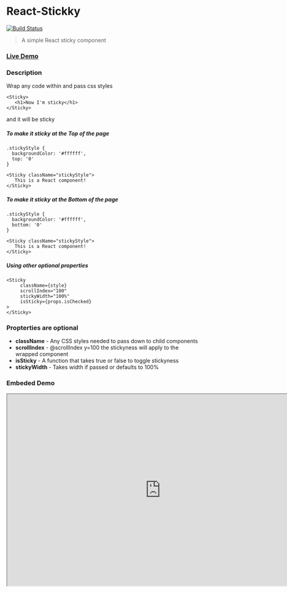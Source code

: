 # React-Stickky

[![Build Status](https://travis-ci.org/ShyamRaj/react-stickky.svg?branch=master)](https://travis-ci.org/ShyamRaj/react-stickky)

> A simple React sticky component


### [Live Demo](http://embed.plnkr.co/XvIwT0cAhEFxRL3clq7D/)


### Description
 Wrap any code within and pass css styles

 ```
 <Sticky>
    <h1>Now I'm sticky</h1>
 </Sticky>
 ```
 and it will be sticky

 ##### To make it sticky at the Top of the page
 ```
 .stickyStyle {
   backgroundColor: '#ffffff',
   top: '0'
 }

 <Sticky className="stickyStyle">
 	This is a React component!
 </Sticky>

 ```

 ##### To make it sticky at the Bottom of the page
 ```
 .stickyStyle {
   backgroundColor: '#ffffff',
   bottom: '0'
 }

 <Sticky className="stickyStyle">
 	This is a React component!
 </Sticky>

 ```

 ##### Using other optional properties
 ```
 <Sticky
      className={style}
      scrollIndex="100"
      stickyWidth="100%"
      isSticky={props.isChecked}
 >
 </Sticky>
 ```

 ### Propterties are optional
 - **className** - Any CSS styles needed to pass down to child components
 - **scrollIndex** - @scrollIndex y=100 the stickyness will apply to the wrapped component
 - **isSticky** - A function that takes true or false to toggle stickyness
 - **stickyWidth** - Takes width if passed or defaults to 100%

### Embeded Demo

<iframe src="http://embed.plnkr.co/XvIwT0cAhEFxRL3clq7D/" width="800" height="500" />